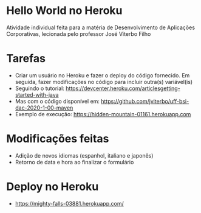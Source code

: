 # Hello World no Heroku
Atividade individual feita para a matéria de Desenvolvimento de Aplicações Corporativas, lecionada pelo professor José Viterbo Filho
# Tarefas
- Criar um usuário no Heroku e fazer o deploy do código fornecido. Em seguida, fazer modificações no código para incluir outra(s) variável(is)
- Seguindo o tutorial: https://devcenter.heroku.com/articlesgetting-started-with-java
- Mas com o código disponível em: https://github.com/jviterbo/uff-bsi-dac-2020-1-00-maven
- Exemplo de execução: https://hidden-mountain-01161.herokuapp.com
# Modificações feitas
- Adição de novos idiomas (espanhol, italiano e japonês)
- Retorno de data e hora ao finalizar o formulário
# Deploy no Heroku
- https://mighty-falls-03881.herokuapp.com/